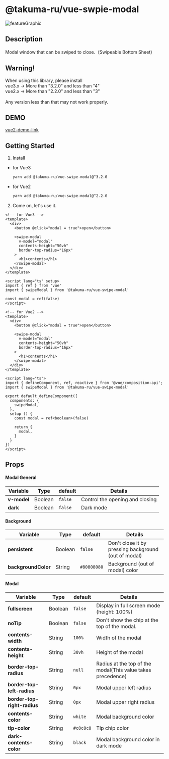 # @takuma-ru/vue-swpie-modal

![featureGraphic](https://user-images.githubusercontent.com/49429291/182005490-2e0631ca-8271-48e6-9282-25df81ba0f8f.png)

## Description
Modal window that can be swiped to close.（Swipeable Bottom Sheet）

## Warning!
When using this library, please install<br>
vue3.x -> More than "3.2.0" and less than "4"<br>
vue2.x -> More than "2.2.0" and less than "3"<br>
<br>
Any version less than that may not work properly.

## DEMO
[vue2-demo-link](https://vue-swipe-modal-vue2.vercel.app)

## Getting Started
1. Install
- for Vue3
  ```md
  yarn add @takuma-ru/vue-swipe-modal@^3.2.0
  ```

- for Vue2
  ```md
  yarn add @takuma-ru/vue-swipe-modal@^2.2.0
  ```

2. Come on, let's use it.
```vue
<!-- for Vue3 -->
<template>
  <div>
    <button @click="modal = true">open</button>

    <swipe-modal
      v-model="modal"
      contents-height="50vh"
      border-top-radius="16px"
    >
      <h1>contents</h1>
    </swipe-modal>
  </div>
</template>

<script lang="ts" setup>
import { ref } from 'vue'
import { swipeModal } from '@takuma-ru/vue-swipe-modal'

const modal = ref(false)
</script>
```

```vue
<!-- for Vue2 -->
<template>
  <div>
    <button @click="modal = true">open</button>

    <swipe-modal
      v-model="modal"
      contents-height="50vh"
      border-top-radius="16px"
    >
      <h1>contents</h1>
    </swipe-modal>
  </div>
</template>

<script lang="ts">
import { defineComponent, ref, reactive } from '@vue/composition-api';
import { swipeModal } from '@takuma-ru/vue-swipe-modal'

export default defineComponent({
  components: {
    swipeModal,
  },
  setup () {
    const modal = ref<boolean>(false)

    return {
      modal,
    }
  }
})
</script>
```

## Props

#### Modal General
| Variable | Type | default | Details |
| --- | --- | --- | --- |
| **v-model** | Boolean | `false` | Control the opening and closing |
| **dark** | Boolean | `false` | Dark mode |

#### Background
| Variable | Type | default | Details |
| --- | --- | --- | --- |
| **persistent** | Boolean | `false` | Don't close it by pressing background (out of modal) |
| **backgroundColor** | String | `#80808080` | Background (out of modal) color |

#### Modal
| Variable | Type | default | Details |
| --- | --- | --- | --- |
| **fullscreen** | Boolean | `false` | Display in full screen mode (height: 100%)|
| **noTip** | Boolean | `false` | Don't show the chip at the top of the modal. |
| **contents-width** | String | `100%` | Width of the modal |
| **contents-height** | String | `30vh` | Height of the modal |
| **border-top-radius** | String | `null` | Radius at the top of the modal(This value takes precedence) |
| **border-top-left-radius** | String | `0px` | Modal upper left radius |
| **border-top-right-radius** | String | `0px` | Modal upper right radius |
| **contents-color** | String | `white` | Modal background color |
| **tip-color** | String | `#c8c8c8` | Tip chip color |
| **dark-contents-color** | String | `black` | Modal background color in dark mode |
